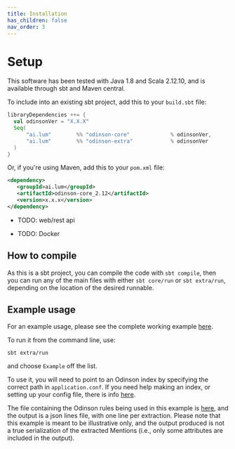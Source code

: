 ```yaml
---
title: Installation
has_children: false
nav_order: 3
---
```


# Setup

This software has been tested with Java 1.8 and Scala 2.12.10, and is available through sbt and Maven central.


To include into an existing sbt project, add this to your `build.sbt` file:

```scala
libraryDependencies ++= {                         
  val odinsonVer = "X.X.X" 
  Seq(
      "ai.lum"        %% "odinson-core"             % odinsonVer,
      "ai.lum"        %% "odinson-extra"            % odinsonVer
  )     
}
```

Or, if you're using Maven, add this to your `pom.xml` file:

```xml
<dependency>
   <groupId>ai.lum</groupId>
   <artifactId>odinson-core_2.12</artifactId>
   <version>x.x.x</version>
</dependency>
```


- TODO: web/rest api

- TODO: Docker

## How to compile

As this is a sbt project, you can compile the code with `sbt compile`, then you can run any of the main files with either `sbt core/run` or `sbt extra/run`, depending on the location of the desired runnable.  

## Example usage

For an example usage, please see the complete working example [here](https://github.com/lum-ai/odinson/blob/master/extra/src/main/scala/ai/lum/odinson/extra/Example.scala).

To run it from the command line, use:

    sbt extra/run
     
and choose `Example` off the list.

To use it, you will need to point to an Odinson index by specifying the correct path in `application.conf`. If you need help making an index, or setting up your config file, there is info [here](https://github.com/lum-ai/odinson/tree/master/extra).

The file containing the Odinson rules being used in this example is [here](https://github.com/lum-ai/odinson/blob/master/extra/src/main/resources/example/rules.yml), and the output is a json lines file, with one line per extraction.  Please note that this example is meant to be illustrative only, and the output produced is not a true serialization of the extracted Mentions (i.e., only some attributes are included in the output). 
